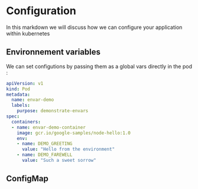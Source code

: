 # Configuration

In this markdown we will discuss how we can configure your application within kubernetes 

## Environnement variables
We can set configutions by passing them as a global vars directly in the pod : 
````yml
apiVersion: v1
kind: Pod
metadata:
  name: envar-demo
  labels:
    purpose: demonstrate-envars
spec:
  containers:
  - name: envar-demo-container
    image: gcr.io/google-samples/node-hello:1.0
    env:
    - name: DEMO_GREETING
      value: "Hello from the environment"
    - name: DEMO_FAREWELL
      value: "Such a sweet sorrow"
````

## ConfigMap 